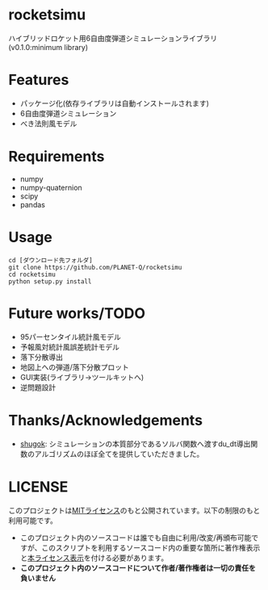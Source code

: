 # rocketsimu
ハイブリッドロケット用6自由度弾道シミュレーションライブラリ(v0.1.0:minimum library)

# Features
- パッケージ化(依存ライブラリは自動インストールされます)
- 6自由度弾道シミュレーション
- べき法則風モデル

# Requirements
- numpy
- numpy-quaternion
- scipy
- pandas

# Usage
```
cd [ダウンロード先フォルダ]
git clone https://github.com/PLANET-Q/rocketsimu
cd rocketsimu
python setup.py install
```

# Future works/TODO
- 95パーセンタイル統計風モデル
- 予報風対統計風誤差統計モデル
- 落下分散導出
- 地図上への弾道/落下分散プロット
- GUI実装(ライブラリ→ツールキットへ)
- 逆問題設計

# Thanks/Acknowledgements
- [shugok](https://github.com/shugok): シミュレーションの本質部分であるソルバ関数へ渡すdu_dt導出関数のアルゴリズムのほぼ全てを提供していただきました。

# LICENSE
このプロジェクトは[MITライセンス](https://github.com/PLANET-Q/TrajecSimu2/blob/master/LICENSE)のもと公開されています。以下の制限のもと利用可能です。
- このプロジェクト内のソースコードは誰でも自由に利用/改変/再頒布可能ですが、このスクリプトを利用するソースコード内の重要な箇所に著作権表示と[本ライセンス表示](https://github.com/PLANET-Q/TrajecSimu2/blob/master/LICENSE)を付ける必要があります。  
- **このプロジェクト内のソースコードについて作者/著作権者は一切の責任を負いません**
